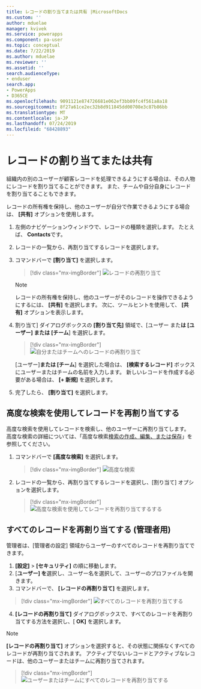 ```yaml
---
title: レコードの割り当てまたは共有 |MicrosoftDocs
ms.custom: ''
author: mduelae
manager: kvivek
ms.service: powerapps
ms.component: pa-user
ms.topic: conceptual
ms.date: 7/22/2019
ms.author: mduelae
ms.reviewer: ''
ms.assetid: ''
search.audienceType:
- enduser
search.app:
- PowerApps
- D365CE
ms.openlocfilehash: 9091121e874726681e062ef3bb09fc4f561a8a18
ms.sourcegitcommit: 8f27a61ce2ec32b8d911845dd00708e3c87b86bb
ms.translationtype: MT
ms.contentlocale: ja-JP
ms.lasthandoff: 07/24/2019
ms.locfileid: "68428893"
---
```

# <a name="assign-or-share-records"></a>レコードの割り当てまたは共有

組織内の別のユーザーが顧客レコードを処理できるようにする場合は、その人物にレコードを割り当てることができます。 また、チームや自分自身にレコードを割り当てることもできます。  

レコードの所有権を保持し、他のユーザーが自分で作業できるようにする場合は、 **[共有]** オプションを使用します。 

1. 左側のナビゲーションウィンドウで、レコードの種類を選択します。 たとえば、 **Contacts**です。

2. レコードの一覧から、再割り当てするレコードを選択します。  
  
3. コマンドバーで **[割り当て]** を選択します。

   > [!div class="mx-imgBorder"]
   > ![レコードの再割り当て](media/assign1.png "レコードの再割り当て")

   > [!NOTE]
   > レコードの所有権を保持し、他のユーザーがそのレコードを操作できるようにするには、 **[共有]** を選択します。 次に、ツールヒントを使用して、 **[共有]** オプションを表示します。 
   
4. 割り当て] ダイアログボックスの **[割り当て先]** 領域で、[ユーザー また**は [ユーザー] または [チーム**] を選択します。

   > [!div class="mx-imgBorder"]
   > ![自分またはチームへのレコードの再割り当て](media/assign2.png "レコードを再割り当てするチーム")
  
   [ユーザー]**または [チーム**] を選択した場合は、 **[検索するレコード]** ボックスにユーザーまたはチームの名前を入力します。 新しいレコードを作成する必要がある場合は、 **[+ 新規]** を選択します。
  
5. 完了したら、 **[割り当て]** を選択します。

## <a name="use-advanced-find-to-reassign-records"></a>高度な検索を使用してレコードを再割り当てする

高度な検索を使用してレコードを検索し、他のユーザーに再割り当てします。 高度な検索の詳細については、「高度な検索[検索の作成、編集、または保存](create-edit-or-save-advanced-find-search.md)」を参照してください。


1. コマンドバーで **[高度な検索]** を選択します。

   > [!div class="mx-imgBorder"]
   > ![高度な検索](media/assign3.png "advacned 検索")
   
2. レコードの一覧から、再割り当てするレコードを選択し、[割り当て] オプションを選択します。

   > [!div class="mx-imgBorder"]
   > ![高度な検索を使用してレコードを再割り当てする](media/assign4.png "Advacned find を使用してレコードを再割り当て")する
   
 
 ## <a name="reassign-all-records-for-admins"></a>すべてのレコードを再割り当てする (管理者用)
 
 管理者は、[管理者の設定] 領域からユーザーのすべてのレコードを再割り当てできます。
 
 1. **[設定]**  >  **[セキュリティ]** の順に移動します。
 2. [**ユーザー] を**選択し、ユーザー名を選択して、ユーザーのプロファイルを開きます。
 3. コマンドバーで、 **[レコードの再割り当て]** を選択します。
 
   > [!div class="mx-imgBorder"]
   > ![すべてのレコードを再割り当て](media/assign5.png "すべてのレコードを再割り当て")する
   
 4. **[レコードの再割り当て]** ダイアログボックスで、すべてのレコードを再割り当てする方法を選択し、[ **OK]** を選択します。
 
  > [!NOTE]
   > **[レコードの再割り当て]** オプションを選択すると、その状態に関係なくすべてのレコードが再割り当てされます。 アクティブでないレコードとアクティブなレコードは、他のユーザーまたはチームに再割り当てされます。
 
   > [!div class="mx-imgBorder"]
   > ![ユーザーまたはチームにすべてのレコードを再割り当てする](media/assign6.png "ユーザーまたはチームにすべてのレコードを再割り当てする")
 

